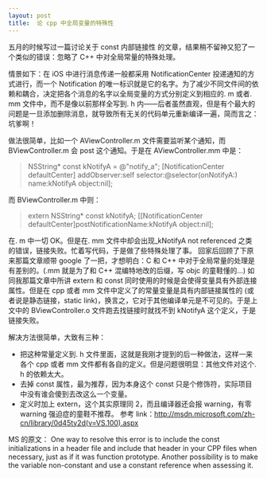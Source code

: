 ```yaml
---
layout: post
title:  论 cpp 中全局变量的特殊性
---
```


五月的时候写过一篇讨论关于 const 内部链接性 的文章，结果稍不留神又犯了一个类似的错误：忽略了 C++ 中对全局常量的特殊处理。

情景如下：在 iOS 中进行消息传递一般都采用 NotificationCenter 投递通知的方式进行，而一个 Notification 的唯一标识就是它的名字。为了减少不同文件间的依赖和耦合，决定把各个消息的名字以全局变量的方式分别定义到相应的. m 或者. mm 文件中，而不是像以前那样全写到. h 内——后者虽然直观，但是有个最大的问题是一旦添加删除消息，就导致所有无关的代码单元重新编译一遍，简而言之：坑爹啊！

做法很简单，比如一个 AViewController.m 文件需要监听某个通知，而 BViewController.m 会 post 这个通知。于是在
AViewController.mm 中是：
> NSString* const kNotifyA = @"notify_a";
[NotificationCenter defaultCenter] addObserver:self selector:@selector(onNotifyA:) name:kNotifyA  object:nil];

而 BViewController.m 中则：
> extern NSString* const kNotifyA;
[[NotificationCenter defaultCenter]postNotificationName:kNotifyA object:nil];

在. m 中一切 OK。但是在. mm 文件中却会出现_kNotifyA not referenced 之类的错误，链接失败。忙着写代码，于是做了些特殊处理了事。
回家后回顾了下原来那篇文章顺带 google 了一把，才想明白：C 和 C++ 中对于全局常量的处理是有差别的。(.mm 就是为了和 C++ 混编特地改的后缀，写 objc 的童鞋懂的…) 如同我那篇文章中所讲 extern 和 const 同时使用的时候是会使得变量具有外部连接属性。但是在 cpp 或者 mm 文件中定义了的常量变量是具有内部链接属性的 (或者说是静态链接，static link)，换言之，它对于其他编译单元是不可见的。于是上文中的 BViewController.o 文件跑去找链接时就找不到 kNotifyA 这个定义，于是链接失败。

解决方法很简单，大致有三种：

* 把这种常量定义到. h 文件里面，这就是我刚才提到的后一种做法，这样一来各个 cpp 或者 mm 文件都有各自的定义。但是问题很明显：其他文件对这个. h 的依赖太大。
* 去掉 const 属性，最为推荐，因为本身这个 const 只是个修饰符，实际项目中没有谁会傻到去改这么一个变量。
* 定义时加上 extern，这个其实原理同 2，而且编译器还会报 warning，有零 warning 强迫症的童鞋不推荐。 
参考 link：http://msdn.microsoft.com/zh-cn/library/0d45ty2d(v=VS.100).aspx

MS 的原文：
One way to resolve this error is to include the const initializations in a header file and include that header in your CPP files when necessary, just as if it was function prototype. Another possibility is to make the variable non-constant and use a constant reference when assessing it.
